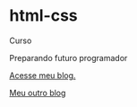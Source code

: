 # html-css
 Curso
    <p>Preparando futuro programador</p>
   <p><a href="https://killuaoz.github.io/html-css/exercicios/Meu%20desafio/meu.html">Acesse meu blog.</a></p>

   <p><a href="https://killuaoz.github.io/html-css/exercicios/desafio%2002/desafio.html">Meu outro blog</a></p>
   